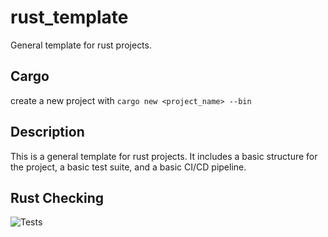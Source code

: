 # rust_template
General template for rust projects.

## Cargo
create a new project with `cargo new <project_name> --bin`

## Description
This is a general template for rust projects. It includes a basic structure for the project, a basic test suite, and a basic CI/CD pipeline.

## Rust Checking
![Tests](https://github.com/sl2000stat/rust_template/actions/workflows/rust.yml/badge.svg)
